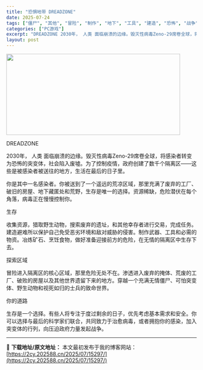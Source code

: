 ```yaml
---
title: "恐惧地带 DREADZONE"
date: 2025-07-24
tags: ["僵尸", "其他", "冒险", "制作", "地下", "工具", "建造", "恐怖", "战争", "探索"]
categories: ["PC游戏"]
excerpt: "DREADZONE 2030年， 人类 面临崩溃的边缘。毁灭性病毒Zeno-29席卷全球，将感染者转变为恐怖的突变体，社会陷入废墟。为了控制疫情，政府创建了数千个隔离区——这些是被感染者被送往的地方，生活在最后的日子里。 你是其中一名感染者。你被送到了一个遥远的荒凉区域，那里充满了废弃的工厂、破旧的&hellip;"
layout: post
---
```


<img class="aligncenter size-full wp-image-15288" src="https://2cy.202588.cn/wp-content/uploads/2025/07/2025072415321675.webp" alt="" width="460" height="215" />

DREADZONE

2030年， 人类 面临崩溃的边缘。毁灭性病毒Zeno-29席卷全球，将感染者转变为恐怖的突变体，社会陷入废墟。为了控制疫情，政府创建了数千个隔离区——这些是被感染者被送往的地方，生活在最后的日子里。

你是其中一名感染者。你被送到了一个遥远的荒凉区域，那里充满了废弃的工厂、破旧的房屋、地下藏匿处和荒野，生存是唯一的选择。资源稀缺，危险潜伏在每个角落，病毒正在慢慢控制你。

生存

收集资源，猎取野生动物，搜索废弃的遗址，和其他幸存者进行交易，完成任务。建造避难所以保护自己免受恶劣环境和敌对威胁的侵害。制作武器、工具和必需的物资。冶炼矿石、烹饪食物，做好准备迎接前方的危险，在无情的隔离区中生存下去。

探索区域

冒险进入隔离区的核心区域，那里危险无处不在。渗透进入废弃的掩体、荒废的工厂、破败的房屋以及其他世界遗留下来的地方。穿越一个充满无情僵尸、可怕突变体、野生动物和视死如归的士兵的致命世界。

你的道路

生存是一个选择。有些人将专注于度过剩余的日子，优先考虑基本需求和安全。你可以选择与最后的科学家们联合，共同致力于治愈病毒，或者拥抱你的感染，加入突变体的行列，向压迫政府力量发起战争。

---
📖 **下载地址/原文地址：** 本文最初发布于我的博客网站：[https://2cy.202588.cn/2025/07/15297/](https://2cy.202588.cn/2025/07/15297/)
